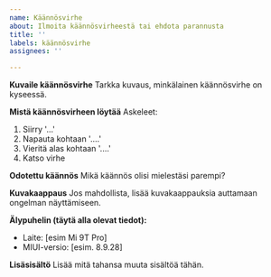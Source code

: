```yaml
---
name: Käännösvirhe
about: Ilmoita käännösvirheestä tai ehdota parannusta
title: ''
labels: käännösvirhe
assignees: ''

---
```


**Kuvaile käännösvirhe**
Tarkka kuvaus, minkälainen käännösvirhe on kyseessä.

**Mistä käännösvirheen löytää**
Askeleet:
1. Siirry '...'
2. Napauta kohtaan '....'
3. Vieritä alas kohtaan '....'
4. Katso virhe

**Odotettu käännös**
Mikä käännös olisi mielestäsi parempi?

**Kuvakaappaus**
Jos mahdollista, lisää kuvakaappauksia auttamaan ongelman näyttämiseen.

**Älypuhelin (täytä alla olevat tiedot):**
 - Laite: [esim Mi 9T Pro]
 - MIUI-versio: [esim. 8.9.28]

**Lisäsisältö**
Lisää mitä tahansa muuta sisältöä tähän.
